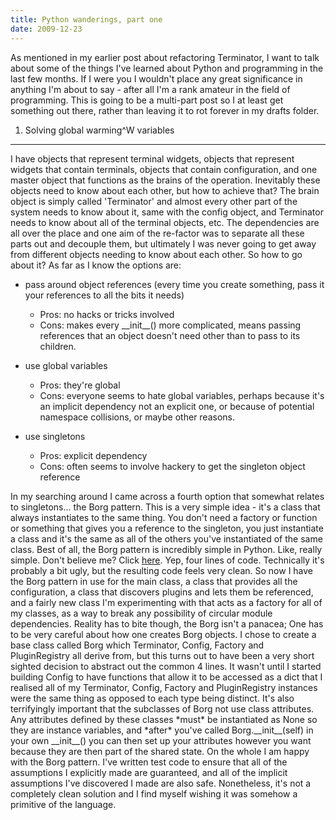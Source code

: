 ```yaml
---
title: Python wanderings, part one
date: 2009-12-23
---
```


As mentioned in my earlier post about refactoring Terminator, I want to talk about some of the things I've learned about Python and programming in the last few months. If I were you I wouldn't place any great significance in anything I'm about to say - after all I'm a rank amateur in the field of programming.
This is going to be a multi-part post so I at least get something out there, rather than leaving it to rot forever in my drafts folder.

1. Solving global warming^W variables
-------------------------------------

I have objects that represent terminal widgets, objects that represent widgets that contain terminals, objects that contain configuration, and one master object that functions as the brains of the operation.
Inevitably these objects need to know about each other, but how to achieve that? The brain object is simply called 'Terminator' and almost every other part of the system needs to know about it, same with the config object, and Terminator needs to know about all of the terminal objects, etc. The dependencies are all over the place and one aim of the re-factor was to separate all these parts out and decouple them, but ultimately I was never going to get away from different objects needing to know about each other.
So how to go about it? As far as I know the options are:
-   pass around object references (every time you create something, pass it your references to all the bits it needs)
    -   Pros: no hacks or tricks involved
    -   Cons: makes every \_\_init\_\_() more complicated, means passing references that an object doesn't need other than to pass to its children.

-   use global variables
    -   Pros: they're global
    -   Cons: everyone seems to hate global variables, perhaps because it's an implicit dependency not an explicit one, or because of potential namespace collisions, or maybe other reasons.

-   use singletons
    -   Pros: explicit dependency
    -   Cons: often seems to involve hackery to get the singleton object reference

In my searching around I came across a fourth option that somewhat relates to singletons... the Borg pattern.
This is a very simple idea - it's a class that always instantiates to the same thing. You don't need a factory or function or something that gives you a reference to the singleton, you just instantiate a class and it's the same as all of the others you've instantiated of the same class.
Best of all, the Borg pattern is incredibly simple in Python. Like, really simple. Don't believe me? Click [here](http://code.activestate.com/recipes/66531/). Yep, four lines of code. Technically it's probably a bit ugly, but the resulting code feels very clean.
So now I have the Borg pattern in use for the main class, a class that provides all the configuration, a class that discovers plugins and lets them be referenced, and a fairly new class I'm experimenting with that acts as a factory for all of my classes, as a way to break any possibility of circular module dependencies.
Reality has to bite though, the Borg isn't a panacea; One has to be very careful about how one creates Borg objects. I chose to create a base class called Borg which Terminator, Config, Factory and PluginRegistry all derive from, but this turns out to have been a very short sighted decision to abstract out the common 4 lines. It wasn't until I started building Config to have functions that allow it to be accessed as a dict that I realised all of my Terminator, Config, Factory and PluginRegistry instances were the same thing as opposed to each type being distinct. It's also terrifyingly important that the subclasses of Borg not use class attributes. Any attributes defined by these classes \*must\* be instantiated as None so they are instance variables, and \*after\* you've called Borg.\_\_init\_\_(self) in your own \_\_init\_\_() you can then set up your attributes however you want because they are then part of the shared state.
On the whole I am happy with the Borg pattern. I've written test code to ensure that all of the assumptions I explicitly made are guaranteed, and all of the implicit assumptions I've discovered I made are also safe. Nonetheless, it's not a completely clean solution and I find myself wishing it was somehow a primitive of the language.
